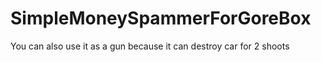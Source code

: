 # SimpleMoneySpammerForGoreBox
You can also use it as a gun because it can destroy car for 2 shoots
